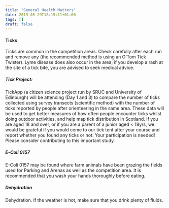 ```yaml
---
title: "General Health Matters"
date: 2019-05-29T18:19:11+01:00
tags: []
draft: false
---
```


#### Ticks

Ticks are common in the competition
areas. Check carefully after each run and
remove any (the recommended method
is using an O’Tom Tick Twister). Lyme
disease does also occur in the area; if you
develop a rash at the site of a tick bite, you
are advised to seek medical advice.

##### Tick Project: 

TickApp (a citizen science
project run by SRUC and University of
Edinburgh) will be attending (Day 1 and 3)
to compare the number of ticks collected
using survey transects (scientific method)
with the number of ticks reported by people
after orienteering in the same area. These
data will be used to get better measures
of how often people encounter ticks whilst
doing outdoor activities, and help map tick
distribution in Scotland. If you are aged
18 and over, or if you are a parent of a
junior aged < 18yrs, we would be grateful
if you would come to our tick tent after
your course and report whether you found
any ticks or not. Your participation is
needed! Please consider contributing
to this important study.

##### E-Coli 0157
E-Coli 0157 may be found where farm
animals have been grazing the fields used
for Parking and Arenas as well as the
competition area. It is recommended that
you wash your hands thoroughly before
eating.



##### Dehydration
Dehydration. If the weather is hot, make
sure that you drink plenty of fluids.

